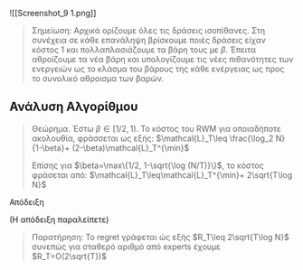 
![[Screenshot_9 1.png]]

> Σημείωση: Αρχικά ορίζουμε όλες τις δράσεις ισοπίθανες. Στη συνέχεια σε κάθε επανάληψη βρίσκουμε ποιές δράσεις είχαν κόστος 1 και πολλαπλασιάζουμε τα βάρη τους με $\beta$. Έπειτα αθροίζουμε τα νέα βάρη και υπολογίζουμε τις νέες πιθανότητες των ενεργειών ως το κλάσμα του βάρους της κάθε ενέργειας ως προς το συνολικό αθροισμα των βαρών. 



## Ανάλυση Αλγορίθμου 

>Θεώρημα. Έστω $β \in [1/2,1)$. Το κόστος του RWM για οποιαδήποτε ακολουθία, φράσσεται ως εξής: $\mathcal{L}_T\leq \frac{\log_2 N}{1-\beta}+ (2-\beta)\mathcal{L}_T^{\min}$
>
>Eπίσης για $\beta=\max\{1/2, 1-\sqrt{\log (N/T)}\}$, το κόστος φράσεται από: $\mathcal{L}_T\leq\mathcal{L}_T^{\min}+ 2\sqrt{T\log N}$


Απόδειξη

(Η απόδειξη παραλείπετε)


>Παρατήρηση: Το regret γράφεται ώς εξής $R_T\leq 2\sqrt{T\log N}$ συνεπώς για σταθερό αριθμό από experts έχουμε $R_T=O(2\sqrt{T})$ 



